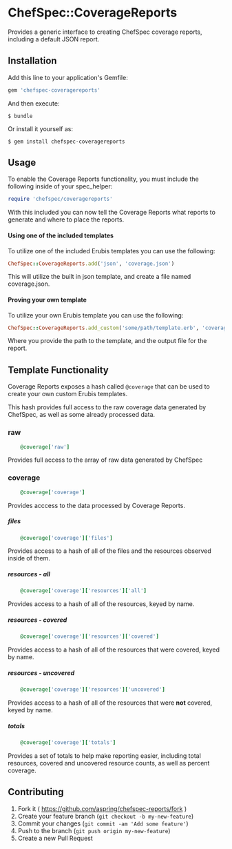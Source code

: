 # ChefSpec::CoverageReports

Provides a generic interface to creating ChefSpec coverage reports, including a default JSON report.

## Installation

Add this line to your application's Gemfile:

```ruby
gem 'chefspec-coveragereports'
```

And then execute:

    $ bundle

Or install it yourself as:

    $ gem install chefspec-coveragereports

## Usage

To enable the Coverage Reports functionality, you must include the following inside of your spec_helper:

```ruby
require 'chefspec/coveragereports'
```

With this included you can now tell the Coverage Reports what reports to generate and where to place the reports.

#### Using one of the included templates

To utilize one of the included Erubis templates you can use the following:

```ruby
ChefSpec::CoverageReports.add('json', 'coverage.json')
```

This will utilize the built in json template, and create a file named coverage.json.

#### Proving your own template

To utilize your own Erubis template you can use the following:

```ruby
ChefSpec::CoverageReports.add_custom('some/path/template.erb', 'coverage.report')
```

Where you provide the path to the template, and the output file for the report.

## Template Functionality

Coverage Reports exposes a hash called `@coverage` that can be used to create your own custom Erubis templates.

This hash provides full access to the raw coverage data generated by ChefSpec, as well as some already processed data.

### raw

```ruby
	@coverage['raw']
```

Provides full access to the array of raw data generated by ChefSpec

### coverage

```ruby
	@coverage['coverage']
```

Provides acccess to the data processed by Coverage Reports.

##### files

```ruby
	@coverage['coverage']['files']
```

Provides access to a hash of all of the files and the resources observed inside of them.

#####  resources - all

```ruby
	@coverage['coverage']['resources']['all']
```

Provides access to a hash of all of the resources, keyed by name.

##### resources - covered

```ruby
	@coverage['coverage']['resources']['covered']
```

Provides access to a hash of all of the resources that were covered, keyed by name.

##### resources - uncovered

```ruby
	@coverage['coverage']['resources']['uncovered']
```

Provides access to a hash of all of the resources that were **not** covered, keyed by name.

##### totals

```ruby
	@coverage['coverage']['totals']
```

Provides a set of totals to help make reporting easier, including total resources, covered and uncovered resource counts, as well as percent coverage.

## Contributing

1. Fork it ( https://github.com/aspring/chefspec-reports/fork )
2. Create your feature branch (`git checkout -b my-new-feature`)
3. Commit your changes (`git commit -am 'Add some feature'`)
4. Push to the branch (`git push origin my-new-feature`)
5. Create a new Pull Request
